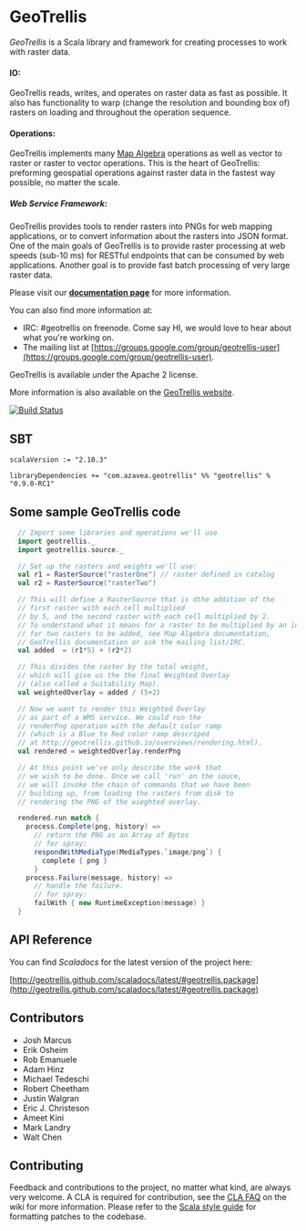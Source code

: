 # GeoTrellis

*GeoTrellis* is a Scala library and framework for creating processes to work with raster data.

#### IO:
GeoTrellis reads, writes, and operates on raster data as fast as possible. It also has functionality to warp (change the resolution and bounding box of) rasters on loading and throughout the operation sequence.

#### Operations:
GeoTrellis implements many [Map Algebra](http://en.wikipedia.org/wiki/Map_algebra) operations as well as vector to raster or raster to vector operations. This is the heart of GeoTrellis: preforming geospatial operations against raster data in the fastest way possible, no matter the scale.

##### Web Service Framework:
GeoTrellis provides tools to render rasters into PNGs for web mapping applications, or to convert information about the rasters into JSON format. One of the main goals of GeoTrellis is to provide raster processing at web speeds (sub-10 ms) for RESTful endpoints that can be consumed by web applications. Another goal is to provide fast batch processing of very large raster data.

Please visit our **[documentation page](http://geotrellis.github.com)** for more information.

You can also find more information at:

  - IRC:  #geotrellis on freenode. Come say HI, we would love to hear about what you're working on.
  - The mailing list at [https://groups.google.com/group/geotrellis-user](https://groups.google.com/group/geotrellis-user).

GeoTrellis is available under the Apache 2 license.

More information is also available on the [GeoTrellis website](http://www.azavea.com/products/geotrellis/).

[![Build Status](https://api.travis-ci.org/geotrellis/geotrellis.png)](http://travis-ci.org/geotrellis/geotrellis)

## SBT

    scalaVersion := "2.10.3"

    libraryDependencies += "com.azavea.geotrellis" %% "geotrellis" % "0.9.0-RC1"

## Some sample GeoTrellis code

```scala
  // Import some libraries and operations we'll use
  import geotrellis._
  import geotrellis.source._

  // Set up the rasters and weights we'll use:
  val r1 = RasterSource("rasterOne") // raster defined in catalog
  val r2 = RasterSource("rasterTwo")

  // This will define a RasterSource that is dthe addition of the
  // first raster with each cell multiplied
  // by 5, and the second raster with each cell multiplied by 2.
  // To understand what it means for a raster to be multiplied by an integer or
  // for two rasters to be added, see Map Algebra documentation,
  // GeoTrellis documentation or ask the mailing list/IRC.
  val added  = (r1*5) + (r2*2)

  // This divides the raster by the total weight,
  // which will give us the the final Weighted Overlay
  // (also called a Suitability Map).
  val weightedOverlay = added / (5+2)

  // Now we want to render this Weighted Overlay
  // as part of a WMS service. We could run the
  // renderPng operation with the default color ramp
  // (which is a Blue to Red color ramp descriped
  // at http://geotrellis.github.io/overviews/rendering.html).
  val rendered = weightedOverlay.renderPng

  // At this point we've only describe the work that
  // we wish to be done. Once we call 'run' on the souce,
  // we will invoke the chain of commands that we have been
  // building up, from loading the rasters from disk to
  // rendering the PNG of the wieghted overlay.

  rendered.run match {
    process.Complete(png, history) =>
      // return the PNG as an Array of Bytes
      // for spray:
      respondWithMediaType(MediaTypes.`image/png`) {
        complete { png }
      }
    process.Failure(message, history) =>
      // handle the failure.
      // for spray:
      failWith { new RuntimeException(message) }
  }
 ```

## API Reference

You can find *Scaladocs* for the latest version of the project here:

[http://geotrellis.github.com/scaladocs/latest/#geotrellis.package](http://geotrellis.github.com/scaladocs/latest/#geotrellis.package)

## Contributors

 - Josh Marcus
 - Erik Osheim
 - Rob Emanuele
 - Adam Hinz
 - Michael Tedeschi
 - Robert Cheetham
 - Justin Walgran
 - Eric J. Christeson
 - Ameet Kini
 - Mark Landry
 - Walt Chen

## Contributing

Feedback and contributions to the project, no matter what kind, are always very welcome. A CLA is required for contribution, see the [CLA FAQ](https://github.com/geotrellis/geotrellis/wiki/Contributor-license-agreement-FAQ) on the wiki for more information. Please refer to the [Scala style guide](http://docs.scala-lang.org/style/) for formatting patches to the codebase.
